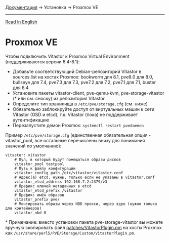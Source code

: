 [Документация](../../README-ru.md#документация) → Установка → Proxmox VE

-----

[Read in English](proxmox.en.md)

# Proxmox VE

Чтобы подключить Vitastor к Proxmox Virtual Environment (поддерживаются версии 6.4-8.1):

- Добавьте соответствующий Debian-репозиторий Vitastor в sources.list на хостах Proxmox:
  bookworm для 8.1, pve8.0 для 8.0, bullseye для 7.4, pve7.3 для 7.3, pve7.2 для 7.2, pve7.1 для 7.1, buster для 6.4
- Установите пакеты vitastor-client, pve-qemu-kvm, pve-storage-vitastor (* или см. сноску) из репозитория Vitastor
- Определите тип хранилища в `/etc/pve/storage.cfg` (см. ниже)
- Обязательно заблокируйте доступ от виртуальных машин к сети Vitastor (OSD и etcd), т.к. Vitastor (пока) не поддерживает аутентификацию
- Перезапустите демон Proxmox: `systemctl restart pvedaemon`

Пример `/etc/pve/storage.cfg` (единственная обязательная опция - vitastor_pool, все остальные
перечислены внизу для понимания значений по умолчанию):

```
vitastor: vitastor
    # Пул, в который будут помещаться образы дисков
    vitastor_pool testpool
    # Путь к файлу конфигурации
    vitastor_config_path /etc/vitastor/vitastor.conf
    # Адрес(а) etcd, нужны, только если не указаны в vitastor.conf
    vitastor_etcd_address 192.168.7.2:2379/v3
    # Префикс ключей метаданных в etcd
    vitastor_etcd_prefix /vitastor
    # Префикс имён образов
    vitastor_prefix pve/
    # Монтировать образы через NBD прокси, через ядро (нужно только для контейнеров)
    vitastor_nbd 0
```

\* Примечание: вместо установки пакета pve-storage-vitastor вы можете вручную скопировать файл
[patches/VitastorPlugin.pm](../../patches/VitastorPlugin.pm) на хосты Proxmox как
`/usr/share/perl5/PVE/Storage/Custom/VitastorPlugin.pm`.
